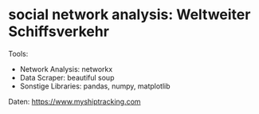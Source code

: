 # social network analysis: Weltweiter Schiffsverkehr

Tools:
- Network Analysis: networkx
- Data Scraper: beautiful soup
- Sonstige Libraries: pandas, numpy, matplotlib

Daten: https://www.myshiptracking.com
